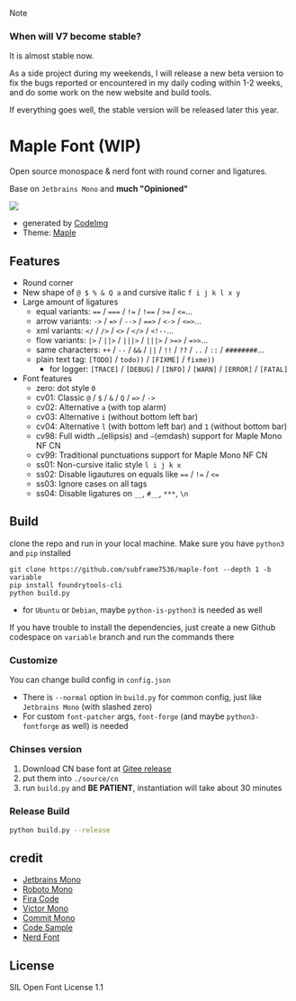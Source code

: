 > [!note]
> ### When will V7 become stable?
> It is almost stable now.
>
> As a side project during my weekends, I will release a new beta version to fix the bugs reported or encountered in my daily coding within 1-2 weeks, and do some work on the new website and build tools.
>
> If everything goes well, the stable version will be released later this year.


# Maple Font (WIP)

Open source monospace & nerd font with round corner and ligatures.

Base on `Jetbrains Mono` and **much "Opinioned"**

![](https://github.com/subframe7536/maple-font/assets/78338239/19383849-6be1-4cfc-9b34-7b33fc047ecf)

- generated by [CodeImg](https://github.com/subframe7536/vscode-codeimg)
- Theme: [Maple](https://github.com/subframe7536/vscode-theme-maple)

## Features

- Round corner
- New shape of `@ $ % & Q a` and cursive italic `f i j k l x y`
- Large amount of ligatures
  - equal variants: `==` / `===` / `!=` / `!==` / `>=` / `<=`...
  - arrow variants: `->` / `=>` / `-->` / `==>` / `<->` / `<=>`...
  - xml variants: `</` / `/>` / `<>` / `</>` / `<!--`...
  - flow variants: `|>` / `||>` / `|||>` / `|||>` / `>=>` / `=>>`...
  - same characters: `++` / `--` / `&&` / `||` / `!!` / `??` / `..` / `::` / `########`...
  - plain text tag: `[TODO]` / `todo))` / `[FIXME]` / `fixme))`
    - for logger: `[TRACE]` / `[DEBUG]` / `[INFO]` / `[WARN]` / `[ERROR]` / `[FATAL]`
- Font features
  - zero: dot style `0`
  - cv01: Classic `@` / `$` / `&` / `Q` / `=>` / `->`
  - cv02: Alternative `a` (with top alarm)
  - cv03: Alternative `i` (without bottom left bar)
  - cv04: Alternative `l` (with bottom left bar) and `1` (without bottom bar)
  - cv98: Full width `…`(ellipsis) and `—`(emdash) support for Maple Mono NF CN
  - cv99: Traditional punctuations support for Maple Mono NF CN
  - ss01: Non-cursive italic style `l i j k x`
  - ss02: Disable ligautures on equals like `==` / `!=` / `<=`
  - ss03: Ignore cases on all tags
  - ss04: Disable ligatures on `__`, `#__`, `***`, `\n`

## Build

clone the repo and run in your local machine. Make sure you have `python3` and `pip` installed

```shell
git clone https://github.com/subframe7536/maple-font --depth 1 -b variable
pip install foundrytools-cli
python build.py
```

- for `Ubuntu` or `Debian`, maybe `python-is-python3` is needed as well

If you have trouble to install the dependencies, just create a new Github codespace on `variable` branch and run the commands there

### Customize

You can change build config in `config.json`

- There is `--normal` option in `build.py` for common config, just like `Jetbrains Mono` (with slashed zero)
- For custom `font-patcher` args, `font-forge` (and maybe `python3-fontforge` as well) is needed

### Chinses version

1. Download CN base font at [Gitee release](https://gitee.com/subframe7536/Maple/releases/tag/v7.0-beta23)
2. put them into `./source/cn`
3. run `build.py` and **BE PATIENT**, instantiation will take about 30 minutes

### Release Build

```sh
python build.py --release
```

## credit

- [Jetbrains Mono](https://github.com/JetBrains/JetBrainsMono)
- [Roboto Mono](https://github.com/googlefonts/RobotoMono)
- [Fira Code](https://github.com/tonsky/FiraCode)
- [Victor Mono](https://github.com/rubjo/victor-mono)
- [Commit Mono](https://github.com/eigilnikolajsen/commit-mono)
- [Code Sample](https://github.com/TheRenegadeCoder/sample-programs-website)
- [Nerd Font](https://github.com/ryanoasis/nerd-fonts)

## License

SIL Open Font License 1.1
